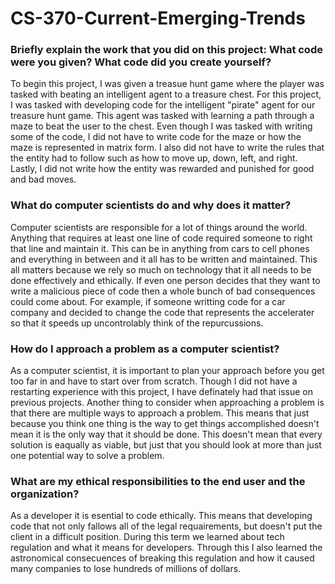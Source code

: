 # CS-370-Current-Emerging-Trends

### Briefly explain the work that you did on this project: What code were you given? What code did you create yourself?
To begin this project, I was given a treasue hunt game where the player was tasked with beating an intelligent agent to a treasure chest. For this project, I was tasked with developing code for the intelligent "pirate" agent for our treasure hunt game. This agent was tasked with learning a path through a maze to beat the user to the chest. Even though I was tasked with writing some of the code, I did not have to write code for the maze or how the maze is represented in matrix form. I also did not have to write the rules that the entity had to follow such as how to move up, down, left, and right. Lastly, I did not write how the entity was rewarded and punished for good and bad moves.
### What do computer scientists do and why does it matter?
Computer scientists are responsible for a lot of things around the world. Anything that requires at least one line of code required someone to right that line and maintain it. This can be in anything from cars to cell phones and everything in between and it all has to be written and maintained. This all matters because we rely so much on technology that it all needs to be done effectively and ethically. If even one person decides that they want to write a malicious piece of code then a whole bunch of bad consequences could come about. For example, if someone writting code for a car company and decided to change the code that represents the accelerater so that it speeds up uncontrolably think of the repurcussions.
### How do I approach a problem as a computer scientist?
As a computer scientist, it is important to plan your approach before you get too far in and have to start over from scratch. Though I did not have a restarting experience with this project, I have definately had that issue on previous projects. Another thing to consider when approaching a problem is that there are multiple ways to approach a problem. This means that just because you think one thing is the way to get things accomplished doesn't mean it is the only way that it should be done. This doesn't mean that every solution is eaqually as viable, but just that you should look at more than just one potential way to solve a problem.
### What are my ethical responsibilities to the end user and the organization?
As a developer it is esential to code ethically. This means that developing code that not only fallows all of the legal requairements, but doesn't put the client in a difficult position. During this term we learned about tech regulation and what it means for developers. Through this I also learned the astronomical consecuences of breaking this regulation and how it caused many companies to lose hundreds of millions of dollars.
